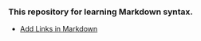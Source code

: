 ### This repository for learning Markdown syntax.

- [Add Links in Markdown](https://github.com/Zannatul-Naim/README-Template/blob/main/Markdown-Learning/links.md)
